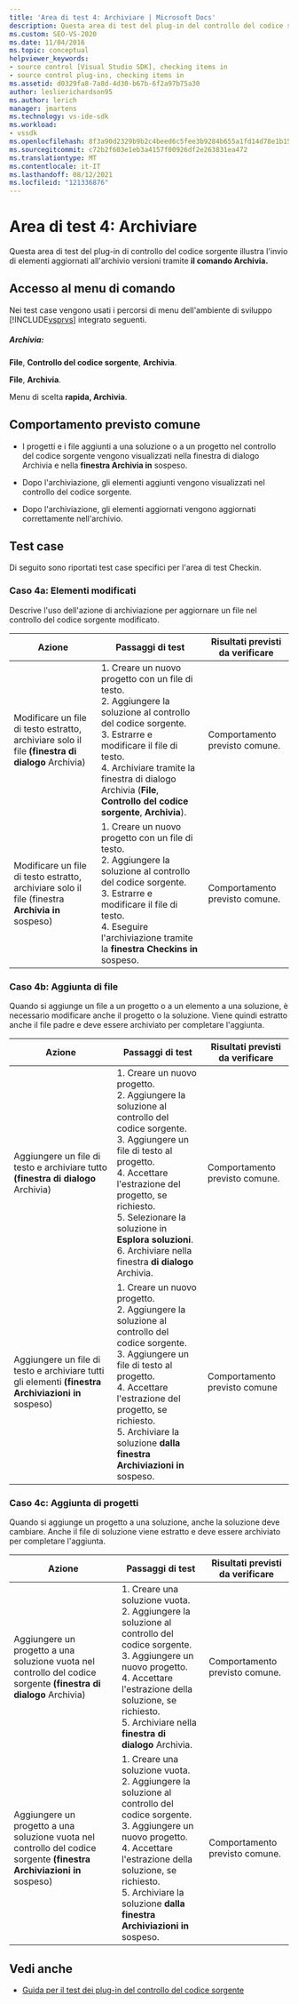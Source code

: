 ```yaml
---
title: 'Area di test 4: Archiviare | Microsoft Docs'
description: Questa area di test del plug-in del controllo del codice sorgente illustra l'invio di elementi aggiornati all'archivio versioni usando il comando Archivia.
ms.custom: SEO-VS-2020
ms.date: 11/04/2016
ms.topic: conceptual
helpviewer_keywords:
- source control [Visual Studio SDK], checking items in
- source control plug-ins, checking items in
ms.assetid: d0329fa8-7a8d-4d30-b67b-6f2a97b75a30
author: leslierichardson95
ms.author: lerich
manager: jmartens
ms.technology: vs-ide-sdk
ms.workload:
- vssdk
ms.openlocfilehash: 8f3a90d2329b9b2c4beed6c5fee3b9284b655a1fd14d78e1b15ca988a617af6e
ms.sourcegitcommit: c72b2f603e1eb3a4157f00926df2e263831ea472
ms.translationtype: MT
ms.contentlocale: it-IT
ms.lasthandoff: 08/12/2021
ms.locfileid: "121336876"
---
```

# <a name="test-area-4-check-in"></a>Area di test 4: Archiviare
Questa area di test del plug-in di controllo del codice sorgente illustra l'invio di elementi aggiornati all'archivio versioni tramite **il comando Archivia.**

## <a name="command-menu-access"></a>Accesso al menu di comando
 Nei test case vengono usati i percorsi di menu dell'ambiente di sviluppo [!INCLUDE[vsprvs](../../code-quality/includes/vsprvs_md.md)] integrato seguenti.

##### <a name="check-in"></a>Archivia:
 **File**, **Controllo del codice sorgente**, **Archivia**.

 **File**, **Archivia**.

 Menu di scelta **rapida, Archivia**.

## <a name="common-expected-behavior"></a>Comportamento previsto comune

- I progetti e i file aggiunti a una  soluzione o a un progetto nel controllo del codice sorgente vengono visualizzati nella finestra di dialogo Archivia e nella **finestra Archivia in** sospeso.

- Dopo l'archiviazione, gli elementi aggiunti vengono visualizzati nel controllo del codice sorgente.

- Dopo l'archiviazione, gli elementi aggiornati vengono aggiornati correttamente nell'archivio.

## <a name="test-cases"></a>Test case
 Di seguito sono riportati test case specifici per l'area di test Checkin.

### <a name="case-4a-modified-items"></a>Caso 4a: Elementi modificati
 Descrive l'uso dell'azione di archiviazione per aggiornare un file nel controllo del codice sorgente modificato.

|Azione|Passaggi di test|Risultati previsti da verificare|
|------------|----------------|--------------------------------|
|Modificare un file di testo estratto, archiviare solo il file **(finestra di dialogo** Archivia)|1. Creare un nuovo progetto con un file di testo.<br />2. Aggiungere la soluzione al controllo del codice sorgente.<br />3. Estrarre e modificare il file di testo.<br />4. Archiviare tramite la finestra di dialogo Archivia (**File**, **Controllo del codice sorgente**, **Archivia**).|Comportamento previsto comune.|
|Modificare un file di testo estratto, archiviare solo il file (finestra **Archivia in** sospeso)|1. Creare un nuovo progetto con un file di testo.<br />2. Aggiungere la soluzione al controllo del codice sorgente.<br />3. Estrarre e modificare il file di testo.<br />4. Eseguire l'archiviazione tramite la **finestra Checkins in** sospeso.|Comportamento previsto comune.|

### <a name="case-4b-adding-files"></a>Caso 4b: Aggiunta di file
 Quando si aggiunge un file a un progetto o a un elemento a una soluzione, è necessario modificare anche il progetto o la soluzione. Viene quindi estratto anche il file padre e deve essere archiviato per completare l'aggiunta.

|Azione|Passaggi di test|Risultati previsti da verificare|
|------------|----------------|--------------------------------|
|Aggiungere un file di testo e archiviare tutto **(finestra di dialogo** Archivia)|1. Creare un nuovo progetto.<br />2. Aggiungere la soluzione al controllo del codice sorgente.<br />3. Aggiungere un file di testo al progetto.<br />4. Accettare l'estrazione del progetto, se richiesto.<br />5. Selezionare la soluzione in **Esplora soluzioni**.<br />6. Archiviare nella finestra **di dialogo** Archivia.|Comportamento previsto comune.|
|Aggiungere un file di testo e archiviare tutti gli elementi **(finestra Archiviazioni in** sospeso)|1. Creare un nuovo progetto.<br />2. Aggiungere la soluzione al controllo del codice sorgente.<br />3. Aggiungere un file di testo al progetto.<br />4. Accettare l'estrazione del progetto, se richiesto.<br />5. Archiviare la soluzione **dalla finestra Archiviazioni in** sospeso.|Comportamento previsto comune|

### <a name="case-4c-adding-projects"></a>Caso 4c: Aggiunta di progetti
 Quando si aggiunge un progetto a una soluzione, anche la soluzione deve cambiare. Anche il file di soluzione viene estratto e deve essere archiviato per completare l'aggiunta.

|Azione|Passaggi di test|Risultati previsti da verificare|
|------------|----------------|--------------------------------|
|Aggiungere un progetto a una soluzione vuota nel controllo del codice sorgente **(finestra di dialogo** Archivia)|1. Creare una soluzione vuota.<br />2. Aggiungere la soluzione al controllo del codice sorgente.<br />3. Aggiungere un nuovo progetto.<br />4. Accettare l'estrazione della soluzione, se richiesto.<br />5. Archiviare nella **finestra di dialogo** Archivia.|Comportamento previsto comune.|
|Aggiungere un progetto a una soluzione vuota nel controllo del codice sorgente **(finestra Archiviazioni in** sospeso)|1. Creare una soluzione vuota.<br />2. Aggiungere la soluzione al controllo del codice sorgente.<br />3. Aggiungere un nuovo progetto.<br />4. Accettare l'estrazione della soluzione, se richiesto.<br />5. Archiviare la soluzione **dalla finestra Archiviazioni in** sospeso.|Comportamento previsto comune.|

## <a name="see-also"></a>Vedi anche
- [Guida per il test dei plug-in del controllo del codice sorgente](../../extensibility/internals/test-guide-for-source-control-plug-ins.md)
